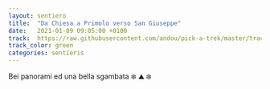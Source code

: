 ```yaml
---
layout: sentiero
title:  "Da Chiesa a Primolo verso San Giuseppe"
date:   2021-01-09 09:05:00 +0100
track:  https://raw.githubusercontent.com/andou/pick-a-trek/master/tracks/20210198_Chiesa-primolo_-_San_Giuseppe.gpx
track_color: green
categories: sentieris
---
```


Bei panorami ed una bella sgambata :snowflake: :mountain: :snowflake: